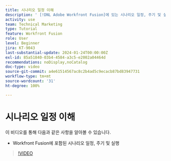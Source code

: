 ```yaml
---
title: 시나리오 일정 이해
description: ' [!DNL Adobe Workfront Fusion]에 있는 시나리오 일정, 주기 및 실행에 대해 알아봅니다.'
activity: use
team: Technical Marketing
type: Tutorial
feature: Workfront Fusion
role: User
level: Beginner
jira: KT-9043
last-substantial-update: 2024-01-24T00:00:00Z
exl-id: 85a51840-03b4-4584-a3c5-e2002a04464d
recommendations: noDisplay,noCatalog
doc-type: video
source-git-commit: a4e61514567ac8c2b4ad5c9ecacb87bd83947731
workflow-type: tm+mt
source-wordcount: '31'
ht-degree: 100%

---
```


# 시나리오 일정 이해

이 비디오를 통해 다음과 같은 사항을 알아볼 수 있습니다.

* Workfront Fusion에 포함된 시나리오 일정, 주기 및 실행

>[!VIDEO](https://video.tv.adobe.com/v/335284/?quality=12&learn=on)
